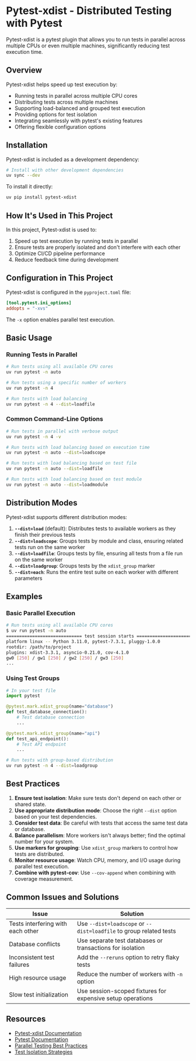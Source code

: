 # Pytest-xdist - Distributed Testing with Pytest

Pytest-xdist is a pytest plugin that allows you to run tests in parallel across multiple CPUs or even multiple machines, significantly reducing test execution time.

## Overview

Pytest-xdist helps speed up test execution by:

- Running tests in parallel across multiple CPU cores
- Distributing tests across multiple machines
- Supporting load-balanced and grouped test execution
- Providing options for test isolation
- Integrating seamlessly with pytest's existing features
- Offering flexible configuration options

## Installation

Pytest-xdist is included as a development dependency:

```bash
# Install with other development dependencies
uv sync --dev
```

To install it directly:

```bash
uv pip install pytest-xdist
```

## How It's Used in This Project

In this project, Pytest-xdist is used to:

1. Speed up test execution by running tests in parallel
1. Ensure tests are properly isolated and don't interfere with each other
1. Optimize CI/CD pipeline performance
1. Reduce feedback time during development

## Configuration in This Project

Pytest-xdist is configured in the `pyproject.toml` file:

```toml
[tool.pytest.ini_options]
addopts = "-xvs"
```

The `-x` option enables parallel test execution.

## Basic Usage

### Running Tests in Parallel

```bash
# Run tests using all available CPU cores
uv run pytest -n auto

# Run tests using a specific number of workers
uv run pytest -n 4

# Run tests with load balancing
uv run pytest -n 4 --dist=loadfile
```

### Common Command-Line Options

```bash
# Run tests in parallel with verbose output
uv run pytest -n 4 -v

# Run tests with load balancing based on execution time
uv run pytest -n auto --dist=loadscope

# Run tests with load balancing based on test file
uv run pytest -n auto --dist=loadfile

# Run tests with load balancing based on test module
uv run pytest -n auto --dist=loadmodule
```

## Distribution Modes

Pytest-xdist supports different distribution modes:

1. **`--dist=load`** (default): Distributes tests to available workers as they finish their previous tests
1. **`--dist=loadscope`**: Groups tests by module and class, ensuring related tests run on the same worker
1. **`--dist=loadfile`**: Groups tests by file, ensuring all tests from a file run on the same worker
1. **`--dist=loadgroup`**: Groups tests by the `xdist_group` marker
1. **`--dist=each`**: Runs the entire test suite on each worker with different parameters

## Examples

### Basic Parallel Execution

```bash
# Run tests using all available CPU cores
$ uv run pytest -n auto
============================= test session starts ==============================
platform linux -- Python 3.11.0, pytest-7.3.1, pluggy-1.0.0
rootdir: /path/to/project
plugins: xdist-3.3.1, asyncio-0.21.0, cov-4.1.0
gw0 [250] / gw1 [250] / gw2 [250] / gw3 [250]
...
```

### Using Test Groups

```python
# In your test file
import pytest

@pytest.mark.xdist_group(name="database")
def test_database_connection():
    # Test database connection
    ...

@pytest.mark.xdist_group(name="api")
def test_api_endpoint():
    # Test API endpoint
    ...
```

```bash
# Run tests with group-based distribution
uv run pytest -n 4 --dist=loadgroup
```

## Best Practices

1. **Ensure test isolation**: Make sure tests don't depend on each other or shared state.
1. **Use appropriate distribution mode**: Choose the right `--dist` option based on your test dependencies.
1. **Consider test data**: Be careful with tests that access the same test data or database.
1. **Balance parallelism**: More workers isn't always better; find the optimal number for your system.
1. **Use markers for grouping**: Use `xdist_group` markers to control how tests are distributed.
1. **Monitor resource usage**: Watch CPU, memory, and I/O usage during parallel test execution.
1. **Combine with pytest-cov**: Use `--cov-append` when combining with coverage measurement.

## Common Issues and Solutions

| Issue | Solution |
|-------|----------|
| Tests interfering with each other | Use `--dist=loadscope` or `--dist=loadfile` to group related tests |
| Database conflicts | Use separate test databases or transactions for isolation |
| Inconsistent test failures | Add the `--reruns` option to retry flaky tests |
| High resource usage | Reduce the number of workers with `-n` option |
| Slow test initialization | Use session-scoped fixtures for expensive setup operations |

## Resources

- [Pytest-xdist Documentation](https://pytest-xdist.readthedocs.io/)
- [Pytest Documentation](https://docs.pytest.org/)
- [Parallel Testing Best Practices](https://pytest-xdist.readthedocs.io/en/latest/how-to.html)
- [Test Isolation Strategies](https://docs.pytest.org/en/latest/how-to/fixtures.html#fixture-scopes)
